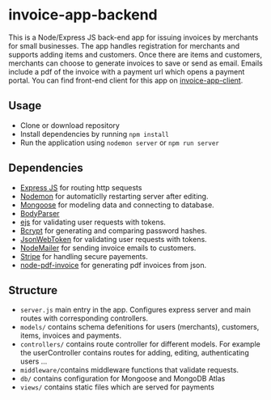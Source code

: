 # invoice-app-backend
This is a Node/Express JS back-end app for issuing invoices by merchants for small businesses. The app handles registration for merchants and supports adding items and customers. Once there are items and customers, merchants can choose to generate invoices to save or send as email. Emails include a pdf of the invoice with a payment url which opens a payment portal. You can find front-end client for this app on [invoice-app-client](https://github.com/jKh98/invoice-app-client).

## Usage

* Clone or download repository
* Install dependencies by running `npm install`
* Run the application using `nodemon server` or `npm run server`

## Dependencies

* [Express JS](https://github.com/expressjs/express) for routing http sequests
* [Nodemon](https://github.com/remy/nodemon) for automaticlly restarting server after editing.
* [Mongoose](https://github.com/Automattic/mongoose) for modeling data and connecting to database.
* [BodyParser](https://github.com/expressjs/body-parser) 
* [ejs](https://github.com/mde/ejs) for validating user requests with tokens.
* [Bcrypt](https://github.com/kelektiv/node.bcrypt.js) for generating and comparing password hashes.
* [JsonWebToken](https://github.com/auth0/node-jsonwebtoken) for validating user requests with tokens.
* [NodeMailer](https://github.com/nodemailer/nodemailer) for sending invoice emails to customers.
* [Stripe](https://github.com/stripe/stripe-node) for handling secure payements.
* [node-pdf-invoice](https://github.com/Astrocoders/node-pdf-invoice) for generating pdf invoices from json.

## Structure
  
* `server.js` main entry in the app. Configures express server and main routes with corresponding controllers.
* `models/` contains schema defenitions for users (merchants), customers, items, invoices and payments.
* `controllers/` contains route controller for different models. For example the userController contains routes for adding, editing, authenticating users ...
* `middleware/`contains middleware functions that validate requests.
* `db/` contains configuration for Mongoose and MongoDB Atlas
* `views/` contains static files which are served for payments



